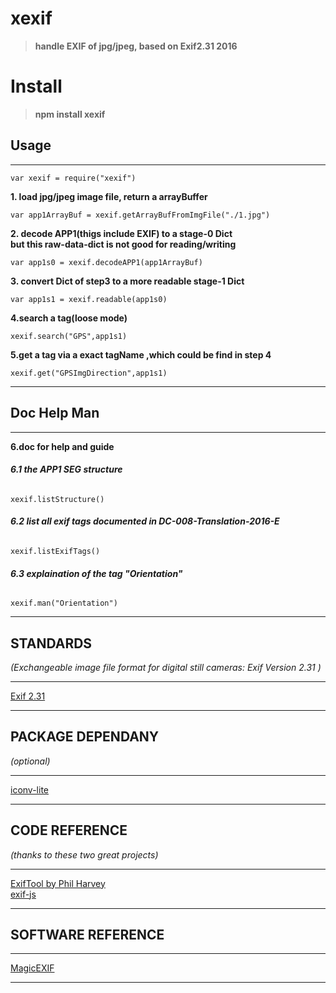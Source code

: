 # xexif
>__handle EXIF of jpg/jpeg, based on Exif2.31 2016__

# Install

>__npm install xexif__


## Usage
-------------------------------------------------------

    var xexif = require("xexif")
__1. load jpg/jpeg image file, return a arrayBuffer__  

    var app1ArrayBuf = xexif.getArrayBufFromImgFile("./1.jpg")  
__2. decode APP1(thigs include EXIF) to a stage-0 Dict<br>but this raw-data-dict is not good for reading/writing__

    var app1s0 = xexif.decodeAPP1(app1ArrayBuf)
__3. convert Dict of step3 to a more readable stage-1 Dict__

    var app1s1 = xexif.readable(app1s0)    
__4.search a tag(loose mode)__  

    xexif.search("GPS",app1s1)
__5.get a tag  via a exact tagName ,which could be find in step 4__

    xexif.get("GPSImgDirection",app1s1)
-------------------------------------------------------

## Doc Help Man
-------------------------------------------------------
__6.doc for help and guide__  

###### __6.1 the APP1 SEG structure__  

    xexif.listStructure()
###### __6.2 list all exif tags documented in DC-008-Translation-2016-E__  

    xexif.listExifTags()
###### __6.3 explaination of the tag "Orientation"__

    xexif.man("Orientation")
-------------------------------------------------------


## STANDARDS
_(Exchangeable image file format for digital still cameras: Exif Version 2.31 )_

---------------------------------------------------------------------------------------
[Exif 2.31](http://www.cipa.jp/std/documents/e/DC-008-Translation-2016-E.pdf)  

---------------------------------------------------------------------------------------

## PACKAGE DEPENDANY
_(optional)_

---------------------------------------------------------
[iconv-lite](https://www.npmjs.com/package/iconv-lite)

----------------------------------------------------------

## CODE REFERENCE
_(thanks to these two great projects)_

------------------------------------------------------------------
[ExifTool by Phil Harvey](http://owl.phy.queensu.ca/~phil/exiftool)  
[exif-js](https://github.com/exif-js/exif-js)

--------------------------------------------------------------------


## SOFTWARE REFERENCE

----------------------------------------
[MagicEXIF](http://www.magicexif.com/)  

----------------------------------------




